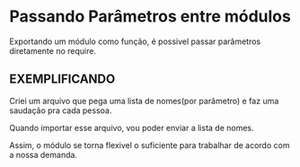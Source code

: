 # Passando Parâmetros entre módulos #

Exportando um módulo como função, é possivel passar parâmetros diretamente no require.

## EXEMPLIFICANDO ##

Criei um arquivo que pega uma lista de nomes(por parâmetro) e faz uma saudação pra cada pessoa.

Quando importar esse arquivo, vou poder enviar a lista de nomes.

Assim, o módulo se torna flexivel o suficiente para trabalhar de acordo com a nossa demanda.